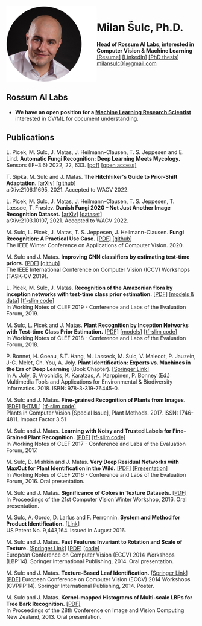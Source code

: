 <img style="float: left;" src="milan.png">

# Milan Šulc, Ph.D.
**Head of Rossum AI Labs, interested in Computer Vision & Machine Learning**  
[[Resume]](http://cmp.felk.cvut.cz/~sulcmila/cv/Milan_Sulc_resume.pdf) [[LinkedIn]](http://cz.linkedin.com/pub/milan-%C5%A1ulc/65/73a/65a/) [[PhD thesis]](http://cmp.felk.cvut.cz/~sulcmila/thesis/Sulc_PhD_thesis.pdf)  
<milansulc01@gmail.com>  
<br style="clear: both; border-radius: 50%; border: 2px solid #EEE" />

## Rossum AI Labs
- **We have an open position for a [Machine Learning Research Scientist](https://rossum.ai/career/machine-learning-research-scientist/)** interested in CV/ML for document understanding.



## Publications


L. Picek, M. Sulc, J. Matas, J. Heilmann-Clausen, T. S. Jeppesen and E. Lind. **Automatic Fungi Recognition: Deep Learning Meets Mycology.** Sensors (IF~3.6) 2022, 22, 633. [[pdf]](https://www.mdpi.com/1424-8220/22/2/633/pdf) [[open access]](https://www.mdpi.com/1424-8220/22/2/633)


T. Sipka, M. Sulc and J. Matas. **The Hitchhiker's Guide to Prior-Shift Adaptation.** [[arXiv]](https://arxiv.org/abs/2106.11695) [[github]](https://github.com/sipkatom/The-Hitchhiker-s-Guide-to-Prior-Shift-Adaptation)  
arXiv:2106.11695, 2021. Accepted to WACV 2022.


L. Picek, M. Sulc, J. Matas, J. Heilmann-Clausen, T. S. Jeppesen, T. Læssøe, T. Frøslev. **Danish Fungi 2020 – Not Just Another Image Recognition Dataset.** [[arXiv]](https://arxiv.org/abs/2103.10107) [[dataset]](https://sites.google.com/view/danish-fungi-dataset)  
arXiv:2103.10107, 2021. Accepted to WACV 2022.


M. Sulc, L. Picek, J. Matas, T. S. Jeppesen, J. Heilmann-Clausen. **Fungi Recognition: A Practical Use Case.** [[PDF]](https://cmp.felk.cvut.cz/~sulcmila/papers/wacv2020_fungi_recognition__a_practical_use_case.pdf) [[github]](https://github.com/sulc/fungi-recognition)  
The IEEE Winter Conference on Applications of Computer Vision. 2020.


M. Sulc and J. Matas. **Improving CNN classifiers by estimating test-time priors.** [[PDF]](http://openaccess.thecvf.com/content_ICCVW_2019/papers/TASK-CV/Sulc_Improving_CNN_Classifiers_by_Estimating_Test-Time_Priors_ICCVW_2019_paper.pdf) [[github]](https://github.com/sulc/priors-example)  
The IEEE International Conference on Computer Vision (ICCV) Workshops (TASK-CV 2019).


L. Picek, M. Sulc, J. Matas. **Recognition of the Amazonian flora by inception networks with test-time class prior estimation.** [[PDF]](http://ceur-ws.org/Vol-2380/paper_108.pdf) [[models & data]](https://cmp.felk.cvut.cz/~sulcmila/LifeCLEF2019/) [[tf-slim code]](https://cmp.felk.cvut.cz/~sulcmila/src/my-tf-slim-share.tar.gz)   
In Working Notes of CLEF 2019 - Conference and Labs of the Evaluation Forum, 2019.


M. Sulc, L. Picek and J. Matas. **Plant Recognition by Inception Networks with Test-time Class Prior Estimation.** [[PDF]](http://ceur-ws.org/Vol-2125/paper_152.pdf) [[models]](https://cmp.felk.cvut.cz/~sulcmila/LifeCLEF2018/) [[tf-slim code]](https://cmp.felk.cvut.cz/~sulcmila/src/my-tf-slim-share.tar.gz)  
In Working Notes of CLEF 2018 - Conference and Labs of the Evaluation Forum, 2018.


P. Bonnet, H. Goeau, S.T. Hang, M. Lasseck, M. Sulc, V. Malecot, P. Jauzein, J-C. Melet, Ch. You, A. Joly.
**Plant Identification: Experts vs. Machines in the Era of Deep Learning** (Book Chapter). [[Springer Link]](https://link.springer.com/chapter/10.1007/978-3-319-76445-0_8)  
In A. Joly, S. Vrochidis, K. Karatzas, A. Karppinen, P. Bonney (Ed.) Multimedia Tools and Applications for Environmental & Biodiversity Informatics. 2018. ISBN: 978-3-319-76445-0.


M. Sulc and J. Matas. **Fine-grained Recognition of Plants from Images.** [[PDF]](https://plantmethods.biomedcentral.com/track/pdf/10.1186/s13007-017-0265-4?site=plantmethods.biomedcentral.com) [[HTML]](https://plantmethods.biomedcentral.com/articles/10.1186/s13007-017-0265-4) [[tf-slim code]](https://cmp.felk.cvut.cz/~sulcmila/src/my-tf-slim-share.tar.gz)  
Plants in Computer Vision [Special Issue], Plant Methods. 2017. ISSN: 1746-4811. Impact Factor 3.51

M. Sulc and J. Matas. **Learning with Noisy and Trusted Labels for Fine-Grained Plant Recognition.** [[PDF]](http://ceur-ws.org/Vol-1866/paper_167.pdf) [[tf-slim code]](https://cmp.felk.cvut.cz/~sulcmila/src/my-tf-slim-share.tar.gz)  
In Working Notes of CLEF 2017 - Conference and Labs of the Evaluation Forum, 2017.


M. Sulc, D. Mishkin and J. Matas. **Very Deep Residual Networks with MaxOut for Plant Identification in the Wild.** [[PDF]](http://ceur-ws.org/Vol-1609/16090579.pdf) [[Presentation]](http://www.imageclef.org/system/files/LifeCLEF16_Sulc_final.pdf)  
In Working Notes of CLEF 2016 - Conference and Labs of the Evaluation Forum, 2016.
Oral presentation.


M. Sulc and J. Matas. **Significance of Colors in Texture Datasets.** [[PDF]](http://vision.fe.uni-lj.si/cvww2016/proceedings/papers/17.pdf)  
In Proceedings of the 21st Computer Vision Winter Workshop, 2016.
Oral presentation.


M. Sulc, A. Gordo, D. Larlus and F. Perronnin. **System and Method for Product Identification.** [[Link]](http://patft1.uspto.gov/netacgi/nph-Parser?patentnumber=9443164)  
US Patent No. 9,443,164.
Issued in August 2016.


M. Sulc and J. Matas. **Fast Features Invariant to Rotation and Scale of Texture.** [[Springer Link]](http://link.springer.com/chapter/10.1007/978-3-319-16181-5_4) [[PDF]](http://cmp.felk.cvut.cz/~sulcmila/papers/eccv14_fast_features_invariant_to_rotation_and_scale_of_texture.pdf) [[code]](https://cmp.felk.cvut.cz/~sulcmila/src/ffirst_eccv14.tar.gz)  
European Conference on Computer Vision (ECCV) 2014 Workshops (LBP'14). Springer International Publishing, 2014.
Oral presentation.


M. Sulc and J. Matas. **Texture-Based Leaf Identification.** [[Springer Link]](http://link.springer.com/chapter/10.1007/978-3-319-16220-1_14) [[PDF]](http://cmp.felk.cvut.cz/~sulcmila/papers/eccv14_texture_based_leaf_identification.pdf)
European Conference on Computer Vision (ECCV) 2014 Workshops (CVPPP'14). Springer International Publishing, 2014.
Poster.


M. Sulc and J. Matas. **Kernel-mapped Histograms of Multi-scale LBPs for Tree Bark Recognition.** [[PDF]](http://cmp.felk.cvut.cz/~sulcmila/papers/2013IVCNZ_Kernel-mapped_Histograms_of_Multi-scale_LBPs_for_Tree_Bark_Recognition.pdf)  
In Proceedings of the 28th Conference on Image and Vision Computing New Zealand, 2013.
Oral presentation.

